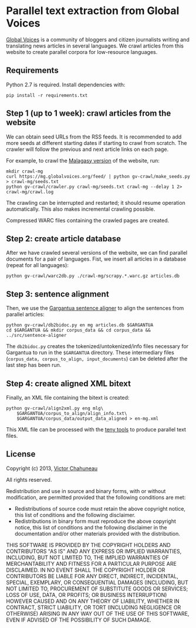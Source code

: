 # Parallel text extraction from Global Voices

[Global Voices](http://globalvoicesonline.org) is a community of bloggers and citizen journalists writing and translating news articles in several languages. We crawl articles from this website to create parallel corpora for low-resource languages.

## Requirements

Python 2.7 is required. Install dependencies with:

    pip install -r requirements.txt

## Step 1 (up to 1 week): crawl articles from the website

We can obtain seed URLs from the RSS feeds. It is recommended to add more seeds at different starting dates if starting to crawl from scratch. The crawler will follow the previous and next article links on each page.

For example, to crawl the [Malagasy version](http://mg.globalvoicesonline.org) of the website, run:

	mkdir crawl-mg
	curl https://mg.globalvoices.org/feed/ | python gv-crawl/make_seeds.py > crawl-mg/seeds.txt
	python gv-crawl/crawler.py crawl-mg/seeds.txt crawl-mg --delay 1 2> crawl-mg/crawl.log

The crawling can be interrupted and restarted; it should resume operation automatically. This also makes incremental crawling possible.

Compressed WARC files containing the crawled pages are created.

## Step 2: create article database

After we have crawled several versions of the website, we can find parallel documents for a pair of languages. Fist, we insert all articles in a database (repeat for all languages):

    python gv-crawl/warc2db.py ./crawl-mg/scrapy.*.warc.gz articles.db

## Step 3: sentence alignment

Then, we use the [Gargantua sentence aligner](http://sourceforge.net/projects/gargantua/) to align the sentences from parallel articles:

	python gv-crawl/db2bidoc.py en mg articles.db $GARGANTUA
	cd $GARGANTUA && mkdir corpus_data && cd corpus_data && ../src/sentence-aligner

The `db2bidoc.py` creates the tokenized/untokenized/info files necessary for Gargantua to run in the `$GARGANTUA` directory. These intermediary files (`corpus_data, corpus_to_align, input_documents`) can be deleted after the last step has been run.

## Step 4: create aligned XML bitext

Finally, an XML file containing the bitext is created:

	python gv-crawl/align2xml.py eng mlg\
		$GARGANTUA/corpus_to_align/align_info.txt\
		$GARGANTUA/corpus_data/output_data_aligned > en-mg.xml

This XML file can be processed with the [teny tools](https://github.com/vchahun/teny) to produce parallel text files.

## License

Copyright (c) 2013, [Victor Chahuneau](http://victor.chahuneau.fr/)

All rights reserved.

Redistribution and use in source and binary forms, with or without modification, are permitted provided that the following conditions are met:

- Redistributions of source code must retain the above copyright notice, this list of conditions and the following disclaimer.
- Redistributions in binary form must reproduce the above copyright notice, this list of conditions and the following disclaimer in the documentation and/or other materials provided with the distribution.

THIS SOFTWARE IS PROVIDED BY THE COPYRIGHT HOLDERS AND CONTRIBUTORS "AS IS" AND ANY EXPRESS OR IMPLIED WARRANTIES, INCLUDING, BUT NOT LIMITED TO, THE IMPLIED WARRANTIES OF MERCHANTABILITY AND FITNESS FOR A PARTICULAR PURPOSE ARE DISCLAIMED. IN NO EVENT SHALL THE COPYRIGHT HOLDER OR CONTRIBUTORS BE LIABLE FOR ANY DIRECT, INDIRECT, INCIDENTAL, SPECIAL, EXEMPLARY, OR CONSEQUENTIAL DAMAGES (INCLUDING, BUT NOT LIMITED TO, PROCUREMENT OF SUBSTITUTE GOODS OR SERVICES; LOSS OF USE, DATA, OR PROFITS; OR BUSINESS INTERRUPTION) HOWEVER CAUSED AND ON ANY THEORY OF LIABILITY, WHETHER IN CONTRACT, STRICT LIABILITY, OR TORT (INCLUDING NEGLIGENCE OR OTHERWISE) ARISING IN ANY WAY OUT OF THE USE OF THIS SOFTWARE, EVEN IF ADVISED OF THE POSSIBILITY OF SUCH DAMAGE.
